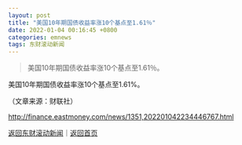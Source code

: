 ```yaml
---
layout: post
title: "美国10年期国债收益率涨10个基点至1.61％"
date: 2022-01-04 00:16:45 +0800
categories: emnews
tags: 东财滚动新闻
---
```

> 美国10年期国债收益率涨10个基点至1.61％。

<p>美国10年期国债收益率涨10个基点至1.61%。</p><p class="em_media">（文章来源：财联社）</p>

<http://finance.eastmoney.com/news/1351,202201042234446767.html>

[返回东财滚动新闻](//finews.withounder.com/emnews/)｜[返回首页](//finews.withounder.com/)